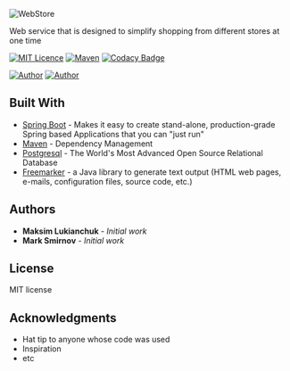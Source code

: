 ![WebStore](http://www.imageup.ru/img158/3216191/web-store4x.png)

Web service that is designed to simplify shopping from different stores at one time

[![MIT Licence](https://img.shields.io/badge/license-MIT-blue.svg)](https://github.com/MaximLukianchuk/WebStore/blob/master/LICENSE)
[![Maven](https://img.shields.io/badge/maven-v4.0.0-blue.svg)](https://maven.apache.org/)
[![Codacy Badge](https://api.codacy.com/project/badge/Grade/f7475736b9d74699b7e1239a4bf13791)](https://www.codacy.com/app/MaximLukianchuk/WebStore?utm_source=github.com&amp;utm_medium=referral&amp;utm_content=MaximLukianchuk/WebStore&amp;utm_campaign=Badge_Grade)

[![Author](https://img.shields.io/badge/author-MaximLukianchuk-lightgrey.svg)](https://github.com/MaximLukianchuk)
[![Author](https://img.shields.io/badge/author-MarkSmirnov13-lightgrey.svg)](https://github.com/MarkSmirnov13)


## Built With
* [Spring Boot](https://spring.io/projects/spring-boot) - Makes it easy to create stand-alone, production-grade Spring based Applications that you can "just run"
* [Maven](https://maven.apache.org/) - Dependency Management
* [Postgresql](https://www.postgresql.org/) - The World's Most Advanced Open Source Relational Database
* [Freemarker](https://freemarker.apache.org/) - a Java library to generate text output (HTML web pages, e-mails, configuration files, source code, etc.)

## Authors
* **Maksim Lukianchuk** - *Initial work*
* **Mark Smirnov** - *Initial work*

## License
MIT license

## Acknowledgments
* Hat tip to anyone whose code was used
* Inspiration
* etc
